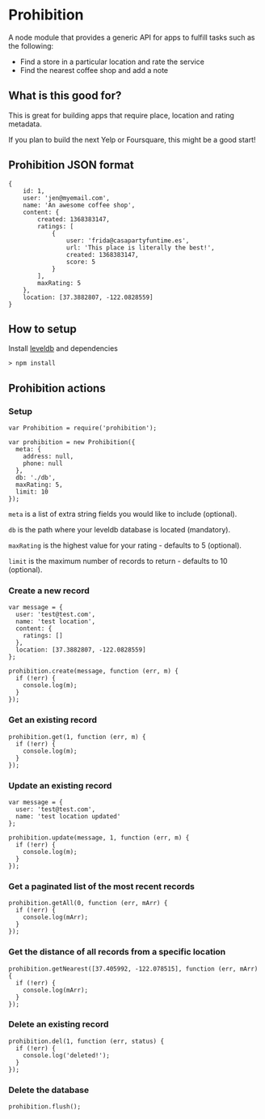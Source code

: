 # Prohibition

A node module that provides a generic API for apps to fulfill tasks such as the following:

* Find a store in a particular location and rate the service
* Find the nearest coffee shop and add a note

## What is this good for?

This is great for building apps that require place, location and rating metadata.

If you plan to build the next Yelp or Foursquare, this might be a good start!

## Prohibition JSON format

    {
        id: 1,
        user: 'jen@myemail.com',
        name: 'An awesome coffee shop',
        content: {
            created: 1368383147,
            ratings: [
                {
                    user: 'frida@casapartyfuntime.es',
                    url: 'This place is literally the best!',
                    created: 1368383147,
                    score: 5
                }
            ],
            maxRating: 5
        },
        location: [37.3882807, -122.0828559]
    }

## How to setup

Install [leveldb](https://code.google.com/p/leveldb/downloads/list) and dependencies

    > npm install

## Prohibition actions

### Setup

    var Prohibition = require('prohibition');

    var prohibition = new Prohibition({
      meta: {
        address: null,
        phone: null
      },
      db: './db',
      maxRating: 5,
      limit: 10
    });

`meta` is a list of extra string fields you would like to include (optional).

`db` is the path where your leveldb database is located (mandatory).

`maxRating` is the highest value for your rating - defaults to 5 (optional).

`limit` is the maximum number of records to return - defaults to 10 (optional).

### Create a new record

    var message = {
      user: 'test@test.com',
      name: 'test location',
      content: {
        ratings: []
      },
      location: [37.3882807, -122.0828559]
    };

    prohibition.create(message, function (err, m) {
      if (!err) {
        console.log(m);
      }
    });

### Get an existing record

    prohibition.get(1, function (err, m) {
      if (!err) {
        console.log(m);
      }
    });

### Update an existing record

    var message = {
      user: 'test@test.com',
      name: 'test location updated'
    };

    prohibition.update(message, 1, function (err, m) {
      if (!err) {
        console.log(m);
      }
    });

### Get a paginated list of the most recent records

    prohibition.getAll(0, function (err, mArr) {
      if (!err) {
        console.log(mArr);
      }
    });

### Get the distance of all records from a specific location

    prohibition.getNearest([37.405992, -122.078515], function (err, mArr) {
      if (!err) {
        console.log(mArr);
      }
    });

### Delete an existing record

    prohibition.del(1, function (err, status) {
      if (!err) {
        console.log('deleted!');
      }
    });

### Delete the database

    prohibition.flush();

